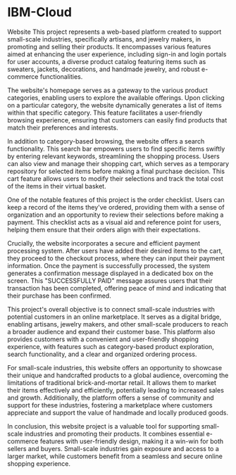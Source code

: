 # IBM-Cloud
Website
This project represents a web-based platform created to support small-scale industries, specifically artisans, and jewelry makers, in promoting and selling their products. It encompasses various features aimed at enhancing the user experience, including sign-in and login portals for user accounts, a diverse product catalog featuring items such as sweaters, jackets, decorations, and handmade jewelry, and robust e-commerce functionalities.

The website's homepage serves as a gateway to the various product categories, enabling users to explore the available offerings. Upon clicking on a particular category, the website dynamically generates a list of items within that specific category. This feature facilitates a user-friendly browsing experience, ensuring that customers can easily find products that match their preferences and interests.

In addition to category-based browsing, the website offers a search functionality. This search bar empowers users to find specific items swiftly by entering relevant keywords, streamlining the shopping process. Users can also view and manage their shopping cart, which serves as a temporary repository for selected items before making a final purchase decision. This cart feature allows users to modify their selections and track the total cost of the items in their virtual basket.

One of the notable features of this project is the order checklist. Users can keep a record of the items they've ordered, providing them with a sense of organization and an opportunity to review their selections before making a payment. This checklist acts as a visual aid and reference point for users, helping them ensure that their orders align with their expectations.

Crucially, the website incorporates a secure and efficient payment processing system. After users have added their desired items to the cart, they proceed to the checkout process, where they can input their payment information. Once the payment is successfully processed, the system generates a confirmation message displayed in a dedicated box on the screen. This "SUCCESSFULLY PAID" message assures users that their transaction has been completed, offering peace of mind and indicating that their purchase has been confirmed.

This project's overall objective is to connect small-scale industries with potential customers in an online marketplace. It serves as a digital bridge, enabling artisans, jewelry makers, and other small-scale producers to reach a broader audience and expand their customer base. This platform also provides customers with a convenient and user-friendly shopping experience, with features such as category-based product exploration, search functionality, and a clear and organized ordering process.

For small-scale industries, this website offers an opportunity to showcase their unique and handcrafted products to a global audience, overcoming the limitations of traditional brick-and-mortar retail. It allows them to market their items effectively and efficiently, potentially leading to increased sales and growth. Additionally, the platform offers a sense of community and support for these industries, fostering a marketplace where customers appreciate and support the value of handmade and locally produced goods.

In conclusion, this website project is a valuable tool for supporting small-scale industries and promoting their products. It combines essential e-commerce features with user-friendly design, making it a win-win for both sellers and buyers. Small-scale industries gain exposure and access to a larger market, while customers benefit from a seamless and secure online shopping experience.
